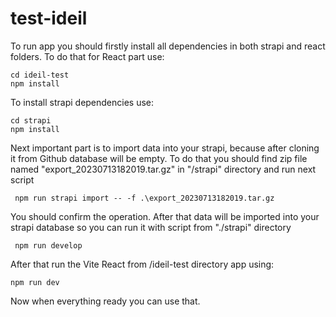 # test-ideil
To run app you should firstly install all dependencies in both strapi and react folders.
To do that for React part use:
```
cd ideil-test
npm install
```
To install strapi dependencies use: 
```
cd strapi
npm install
```
Next important part is to import data into your strapi, because after cloning it from Github database will be empty. 
To do that you should find zip file named "export_20230713182019.tar.gz" in "/strapi" directory and run next script
```
 npm run strapi import -- -f .\export_20230713182019.tar.gz  
```
You should confirm the operation. 
After that data will be imported into your strapi database so you can run it with script from "./strapi" directory
```
 npm run develop 
```
After that run the Vite React from /ideil-test directory app using:
```
npm run dev 
```
Now when everything ready you can use that.
